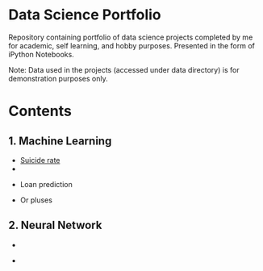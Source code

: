 # Data Science Portfolio



Repository containing portfolio of data science projects completed by me for academic, self learning, and hobby purposes. Presented in the form of iPython Notebooks.

Note: Data used in the projects (accessed under data directory) is for demonstration purposes only.

# Contents
##  1. Machine Learning

* [Suicide rate](https://github.com/lounissi1/Portfolio/blob/main/suicide_rates/suicide_rate_investigation.ipynb)
*  
- Loan prediction
+ Or pluses

## 2. Neural Network
* 
- 
